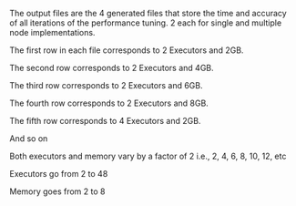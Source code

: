 The output files are the 4 generated files that store the time and accuracy of all iterations of the performance tuning. 2 each for single and multiple node implementations.

The first row in each file corresponds to 2 Executors and 2GB.

The second row corresponds to 2 Executors and 4GB.

The third row corresponds to 2 Executors and 6GB.

The fourth row corresponds to 2 Executors and 8GB.

The fifth row corresponds to 4 Executors and 2GB.

And so on

Both executors and memory vary by a factor of 2 i.e., 2, 4, 6, 8, 10, 12, etc

Executors go from 2 to 48

Memory goes from 2 to 8
